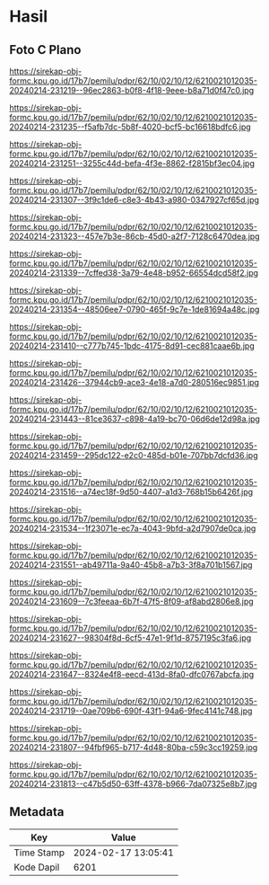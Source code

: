 # Hasil

## Foto C Plano

https://sirekap-obj-formc.kpu.go.id/17b7/pemilu/pdpr/62/10/02/10/12/6210021012035-20240214-231219--96ec2863-b0f8-4f18-9eee-b8a71d0f47c0.jpg

https://sirekap-obj-formc.kpu.go.id/17b7/pemilu/pdpr/62/10/02/10/12/6210021012035-20240214-231235--f5afb7dc-5b8f-4020-bcf5-bc16618bdfc6.jpg

https://sirekap-obj-formc.kpu.go.id/17b7/pemilu/pdpr/62/10/02/10/12/6210021012035-20240214-231251--3255c44d-befa-4f3e-8862-f2815bf3ec04.jpg

https://sirekap-obj-formc.kpu.go.id/17b7/pemilu/pdpr/62/10/02/10/12/6210021012035-20240214-231307--3f9c1de6-c8e3-4b43-a980-0347927cf65d.jpg

https://sirekap-obj-formc.kpu.go.id/17b7/pemilu/pdpr/62/10/02/10/12/6210021012035-20240214-231323--457e7b3e-86cb-45d0-a2f7-7128c6470dea.jpg

https://sirekap-obj-formc.kpu.go.id/17b7/pemilu/pdpr/62/10/02/10/12/6210021012035-20240214-231339--7cffed38-3a79-4e48-b952-66554dcd58f2.jpg

https://sirekap-obj-formc.kpu.go.id/17b7/pemilu/pdpr/62/10/02/10/12/6210021012035-20240214-231354--48506ee7-0790-465f-9c7e-1de81694a48c.jpg

https://sirekap-obj-formc.kpu.go.id/17b7/pemilu/pdpr/62/10/02/10/12/6210021012035-20240214-231410--c777b745-1bdc-4175-8d91-cec881caae6b.jpg

https://sirekap-obj-formc.kpu.go.id/17b7/pemilu/pdpr/62/10/02/10/12/6210021012035-20240214-231426--37944cb9-ace3-4e18-a7d0-280516ec9851.jpg

https://sirekap-obj-formc.kpu.go.id/17b7/pemilu/pdpr/62/10/02/10/12/6210021012035-20240214-231443--81ce3637-c898-4a19-bc70-06d6de12d98a.jpg

https://sirekap-obj-formc.kpu.go.id/17b7/pemilu/pdpr/62/10/02/10/12/6210021012035-20240214-231459--295dc122-e2c0-485d-b01e-707bb7dcfd36.jpg

https://sirekap-obj-formc.kpu.go.id/17b7/pemilu/pdpr/62/10/02/10/12/6210021012035-20240214-231516--a74ec18f-9d50-4407-a1d3-768b15b6426f.jpg

https://sirekap-obj-formc.kpu.go.id/17b7/pemilu/pdpr/62/10/02/10/12/6210021012035-20240214-231534--1f23071e-ec7a-4043-9bfd-a2d7907de0ca.jpg

https://sirekap-obj-formc.kpu.go.id/17b7/pemilu/pdpr/62/10/02/10/12/6210021012035-20240214-231551--ab49711a-9a40-45b8-a7b3-3f8a701b1567.jpg

https://sirekap-obj-formc.kpu.go.id/17b7/pemilu/pdpr/62/10/02/10/12/6210021012035-20240214-231609--7c3feeaa-6b7f-47f5-8f09-af8abd2806e8.jpg

https://sirekap-obj-formc.kpu.go.id/17b7/pemilu/pdpr/62/10/02/10/12/6210021012035-20240214-231627--98304f8d-6cf5-47e1-9f1d-8757195c3fa6.jpg

https://sirekap-obj-formc.kpu.go.id/17b7/pemilu/pdpr/62/10/02/10/12/6210021012035-20240214-231647--8324e4f8-eecd-413d-8fa0-dfc0767abcfa.jpg

https://sirekap-obj-formc.kpu.go.id/17b7/pemilu/pdpr/62/10/02/10/12/6210021012035-20240214-231719--0ae709b6-690f-43f1-94a6-9fec4141c748.jpg

https://sirekap-obj-formc.kpu.go.id/17b7/pemilu/pdpr/62/10/02/10/12/6210021012035-20240214-231807--94fbf965-b717-4d48-80ba-c59c3cc19259.jpg

https://sirekap-obj-formc.kpu.go.id/17b7/pemilu/pdpr/62/10/02/10/12/6210021012035-20240214-231813--c47b5d50-63ff-4378-b966-7da07325e8b7.jpg


## Metadata

| Key        | Value               |
| ---------- | ------------------- |
| Time Stamp | 2024-02-17 13:05:41 |
| Kode Dapil | 6201                |



